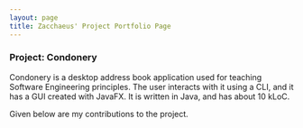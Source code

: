 ```yaml
---
layout: page
title: Zacchaeus' Project Portfolio Page
---
```


### Project: Condonery

Condonery is a desktop address book application used for teaching Software Engineering principles.
The user interacts with it using a CLI, and it has a GUI created with JavaFX.
It is written in Java, and has about 10 kLoC.

Given below are my contributions to the project.
